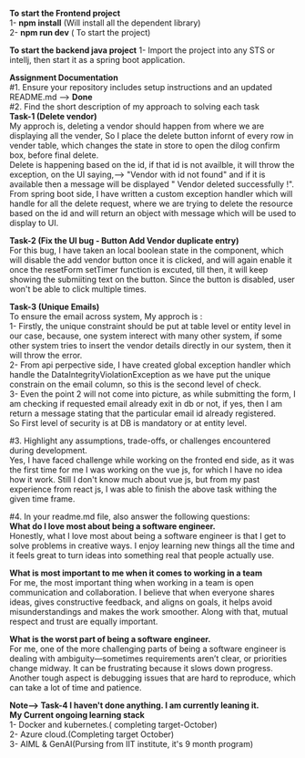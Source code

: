 **To start the Frontend project**  
1- **npm install** (Will install all the dependent library)  
2- **npm run dev** ( To start the project)  

**To start the backend java project**
1- Import the project into any STS or intellj, then start it as a spring boot application.
 
 
 
 **Assignment Documentation**  
 #1. Ensure your repository includes setup instructions and an updated README.md --> **Done**  
 #2. Find the short description of my approach to solving each task  
   **Task-1 (Delete vendor)**  
   My approch is, deleting a vendor should happen from where we are displaying all the vender, So I place the delete button infornt of every row in
   vender table, which changes the state in store to open the dilog confirm box, before final delete.  
   Delete is happening based on the id, if that id is not availble, it will throw the exception, on the UI saying,--> "Vendor with id <id> not found"
   and if it is available then a message will be displayed "<Vendor-name> Vendor deleted successfully !".  
   From spring boot side, I have written a custom exception handler which will handle for all the delete request, where we are trying to delete the resource based on the id
   and will return an object with message which will be used to display to UI.  

   **Task-2 (Fix the UI bug - Button Add Vendor duplicate entry)**  
   For this bug, I have taken an local boolean state in the component, which will disable the add vendor button once it is clicked, and will again enable it once the            resetForm setTimer function is excuted, till then, it will keep showing the submiiting text on the button. Since the button is disabled, user won't be able to click          multiple times.  

   **Task-3 (Unique Emails)**  
   To ensure the email across system, My approch is :  
   1- Firstly, the unique constraint should be put at table level or entity level in our case, because, one system interect with many other system, if some other system            tries to insert the vendor details directly in our system, then it will throw the error.  
   2- From api perpective side, I have created global exception handler which handle the DataIntegrityViolationException as we have put the unique constrain on the email           column, so this is the second level of check.  
   3- Even the point 2 will not come into picture, as while submitting the form, I am checking if requested email already exit in db or not, if yes, then I am return a             message stating that the particular email id already registered.  
      So First level of security is at DB is mandatory or at entity level.  

#3. Highlight any assumptions, trade-offs, or challenges encountered during development.  
    Yes, I have faced challenge while working on the fronted end side, as it was the first time for me I was working on the vue js, for which I have no idea how it work. 
    Still I don't know much about vue js, but from my past experience from react js, I was able to finish the above task withing the given time frame.    
    
#4. In your readme.md file, also answer the following questions:  
    **What do I love most about being a software engineer.**  
    Honestly, what I love most about being a software engineer is that I get to solve problems in creative ways. I enjoy learning new things all the time and it feels 
    great to turn ideas into something real that people actually use.  
    
  **What is most important to me when it comes to working in a team**  
    For me, the most important thing when working in a team is open communication and collaboration. I believe that when everyone shares ideas, gives constructive feedback,      and aligns on goals, it helps avoid misunderstandings and makes the work smoother. Along with that, mutual respect and trust are equally important.  
    
   **What is the worst part of being a software engineer.**  
    For me, one of the more challenging parts of being a software engineer is dealing with ambiguity—sometimes requirements aren’t clear, or priorities change midway. 
    It can be frustrating because it slows down progress. Another tough aspect is debugging issues that are hard to reproduce, which can take a lot of time and patience.  

**Note--> Task-4  I haven't done anything. I am currently leaning it.**  
**My Current ongoing learning stack**  
 1- Docker and kubernetes.( completing target-October)  
 2- Azure cloud.(Completing target October)  
 3- AIML & GenAI(Pursing from IIT institute, it's 9 month program)   
